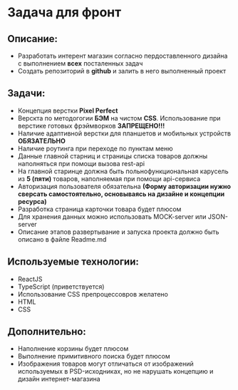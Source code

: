 # Задача для фронт 

## Описание:
- Разработать интерент магазин согласно пердоставленного дизайна с выполнением **всех** посталенных задач
- Создать репозиторий в **github** и залить в него выполненный проект 

## Задачи:
- Концепция верстки **Pixel Perfect**
- Верскта по методогогии **БЭМ** на чистом **CSS**. Использование при верстике готовых фрэймворков **ЗАПРЕЩЕНО!!!**
- Наличие адаптивной верстки для планшетов и мобильных устройств **ОБЯЗАТЕЛЬНО**
- Наличие роутинга при переходе по пунктам меню
- Данные главной старниц и страницы списка товаров должны наполняться при помощи вызова rest-api
- На главной старинце должна быть польнофункциональная карусель из **5 (пяти)** товаров, наполняемая при помощи api-сервиса
- Авторизация пользователя обязательна **(Форму авторизации нужно сверсать самостоятельно, основываясь на дизайне и концепции ресурса)**
- Разработка страница карточки товара будет плюсом
- Для хранения данных можно использовать MOCK-server или JSON-server
- Описание этапов развертывание и запуска проекта должно быть описано в файле Readme.md  

## Используемые технологии:
- ReactJS
- TypeScript (приветствуется)
- Использование CSS препроцессовров желатено
- HTML
- CSS

## Дополнительно:
- Наполнение корзины будет плюсом
- Выполнение примитивного поиска будет плюсом
- Изображения товаров могут отличаться от изображений используемых в PSD-исходниках, но не нарушать концепцию и дизайн интернет-магазина
